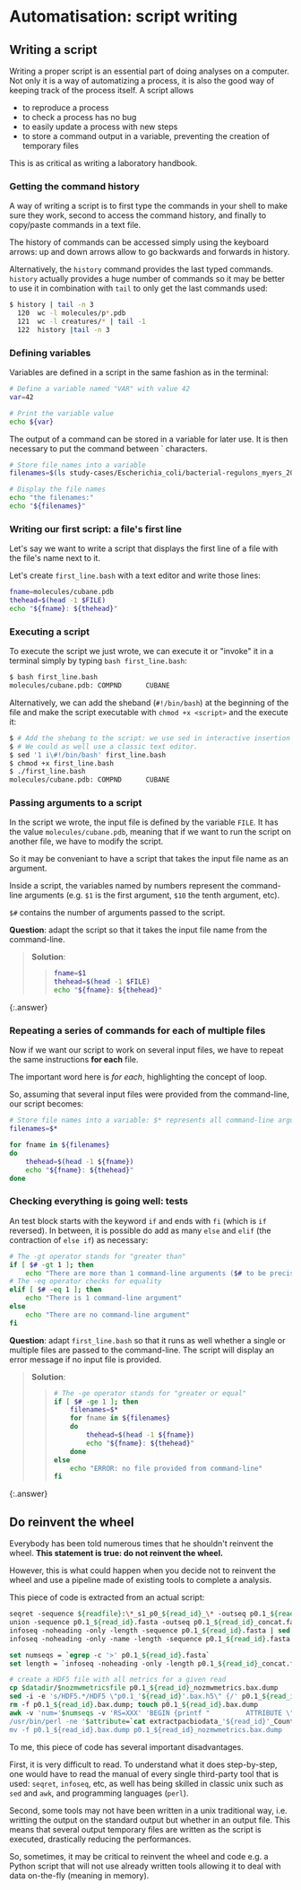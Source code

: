 
# Automatisation: script writing

## Writing a script

Writing a proper script is an essential part of doing analyses on a computer.
Not only it is a way of automatizing a process, it is also the good way of
keeping track of the process itself.
A script allows 

- to reproduce a process
- to check a process has no bug
- to easily update a process with new steps
- to store a command output in a variable, preventing the creation of temporary files

This is as critical as writing a laboratory handbook.


### Getting the command history

A way of writing a script is to first type the commands in your shell to
make sure they work, second to access the command history, and finally to
copy/paste commands in a text file.

The history of commands can be accessed simply using the keyboard arrows:
up and down arrows allow to go backwards and forwards in history.

Alternatively, the `history` command provides the last typed commands.
`history` actually provides a huge number of commands so it may be better to
use it in combination with `tail` to only get the last commands used:

```bash
$ history | tail -n 3
  120  wc -l molecules/p*.pdb
  121  wc -l creatures/* | tail -1
  122  history |tail -n 3
```


### Defining variables

Variables are defined in a script in the same fashion as in the terminal:

```bash
# Define a variable named "VAR" with value 42
var=42

# Print the variable value
echo ${var}
```

The output of a command can be stored in a variable for later use.
It is then necessary to put the command between ` characters.

```bash
# Store file names into a variable
filenames=$(ls study-cases/Escherichia_coli/bacterial-regulons_myers_2013/data/ChIP-seq)

# Display the file names
echo "the filenames:"
echo "${filenames}"
```


### Writing our first script: a file's first line

Let's say we want to write a script that displays the first line of a file
with the file's name next to it.

Let's create `first_line.bash` with a text editor and write those lines:

```bash
fname=molecules/cubane.pdb
thehead=$(head -1 $FILE)
echo "${fname}: ${thehead}"
```


### Executing a script

To execute the script we just wrote, we can execute it or "invoke" it in a terminal
simply by typing `bash first_line.bash`:

```bash
$ bash first_line.bash
molecules/cubane.pdb: COMPND      CUBANE
```

Alternatively, we can add the sheband (`#!/bin/bash`) at the beginning of the
file and make the script executable with `chmod +x <script>` and the execute it:

```bash
$ # Add the shebang to the script: we use sed in interactive insertion mode
$ # We could as well use a classic text editor.
$ sed '1 i\#!/bin/bash' first_line.bash
$ chmod +x first_line.bash
$ ./first_line.bash
molecules/cubane.pdb: COMPND      CUBANE
```

### Passing arguments to a script

In the script we wrote, the input file is defined by the variable `FILE`.
It has the value `molecules/cubane.pdb`, meaning that if we want to run the
script on another file, we have to modify the script.

So it may be conveniant to have a script that takes the input file name as an
argument.

Inside a script, the variables named by numbers represent the command-line
arguments (e.g. `$1` is the first argument, `$10` the tenth argument, etc).

`$#` contains the number of arguments passed to the script.

**Question**: adapt the script so that it takes the input file name from
the command-line.

> **Solution**:
> > ```bash
> > fname=$1
> > thehead=$(head -1 $FILE)
> > echo "${fname}: ${thehead}"
> > ```
{:.answer}


### Repeating a series of commands for each of multiple files

Now if we want our script to work on several input files, we have to repeat
the same instructions **for each** file.

The important word here is *for each*, highlighting the concept of loop.

So, assuming that several input files were provided from the command-line, our
script becomes:

```bash
# Store file names into a variable: $* represents all command-line arguments.
filenames=$*

for fname in ${filenames}
do
    thehead=$(head -1 ${fname})
    echo "${fname}: ${thehead}"    
done
```


### Checking everything is going well: tests

An test block starts with the keyword `if` and ends with `fi`
(which is `if` reversed).
In between, it is possible do add as many `else` and `elif` (the contraction
of `else if`) as necessary:

```bash
# The -gt operator stands for "greater than"
if [ $# -gt 1 ]; then
    echo "There are more than 1 command-line arguments ($# to be precise)"
# The -eq operator checks for equality
elif [ $# -eq 1 ]; then
    echo "There is 1 command-line argument"
else
    echo "There are no command-line argument"
fi
```

**Question**: adapt `first_line.bash` so that it runs as well
whether a single or multiple files are passed to the command-line.
The script will display an error message if no input file is provided.

> **Solution**:
> > ```bash
> > # The -ge operator stands for "greater or equal"
> > if [ $# -ge 1 ]; then
> >     filenames=$*    
> >     for fname in ${filenames}
> >     do
> >         thehead=$(head -1 ${fname})
> >         echo "${fname}: ${thehead}"    
> >     done
> > else
> >     echo "ERROR: no file provided from command-line"
> > fi
> > ```
{:.answer}


## Do reinvent the wheel

Everybody has been told numerous times that he shouldn't reinvent the wheel.
**This statement is true: do not reinvent the wheel.**

However, this is what could happen when you decide not to reinvent the wheel
and use a pipeline made of existing tools to complete a analysis.

This piece of code is extracted from an actual script:

```tcsh
seqret -sequence ${readfile}:\*_s1_p0_${read_id}_\* -outseq p0.1_${read_id}.fasta
union -sequence p0.1_${read_id}.fasta -outseq p0.1_${read_id}_concat.fasta
infoseq -noheading -only -length -sequence p0.1_${read_id}.fasta | sed -e 's/ .*$//' > p0.1_${read_id}_lengths.txt
infoseq -noheading -only -name -length -sequence p0.1_${read_id}.fasta | awk -F ' +' '{c+=$2;print c}' > p0.1_${read_id}_positions.txt

set numseqs = `egrep -c '>' p0.1_${read_id}.fasta`
set length = `infoseq -noheading -only -length p0.1_${read_id}_concat.fasta -stdout -auto`

# create a HDF5 file with all metrics for a given read
cp $datadir/$nozmwmetricsfile p0.1_${read_id}_nozmwmetrics.bax.dump
sed -i -e 's/HDF5.*/HDF5 \"p0.1_'${read_id}'.bax.h5\" {/' p0.1_${read_id}_nozmwmetrics.bax.dump
rm -f p0.1_${read_id}.bax.dump; touch p0.1_${read_id}.bax.dump
awk -v 'num='$numseqs -v 'RS=XXX' 'BEGIN {printf "         ATTRIBUTE \"CountStored\" {\n               DATATYPE  H5T_STD_I32LE\n               DATASPACE  SCALAR
/usr/bin/perl -ne '$attribute=`cat extractpacbiodata_'${read_id}'_CountStored_attribute.txt`;$_=~s/ATTRIBUTE \"CountStored\".*/$attribute/;print $_;' p0.1_${rea
mv -f p0.1_${read_id}.bax.dump p0.1_${read_id}_nozmwmetrics.bax.dump
```

To me, this piece of code has several important disadvantages.

First, it is very difficult to read.
To understand what it does step-by-step, one would have to read the manual of
every single third-party tool that is used: `seqret`, `infoseq`, etc, as well
has being skilled in classic unix such as `sed` and `awk`, and programming
languages (`perl`).

Second, some tools may not have been written in a unix traditional way, i.e.
writting the output on the standard output but whether in an output file.
This means that several output temporary files are written as the script is
executed, drastically reducing the performances.

So, sometimes, it may be critical to reinvent the wheel and code e.g. a Python
script that will not use already written tools allowing it to deal with data
on-the-fly (meaning in memory).